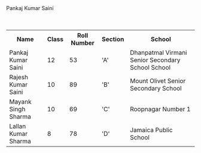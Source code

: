 <!doctype html>
<html>
  <head>
    <title>
      Pankaj Kumar Saini
    </title>
    <link href="one.css" rel="stylesheet"/>
    <link href="bootstrap.css" rel="stylesheet"/>
  </head>
  <body>
    <div class="header">
      Pankaj Kumar Saini
    </div>
    <BR><BR>
      <table class="table">
        <tr>
          <th>Name</th>
          <th>Class</th>
          <th>Roll Number</th>
          <th>Section</th>
          <th>School</th>
        </tr>
        <tr>
          <td>Pankaj Kumar Saini</td>
          <td>12</td>
          <td>53</td>
          <td>'A'</td>
          <td>Dhanpatmal Virmani Senior Secondary School School</td>
        </tr>
        <tr>
          <td>Rajesh Kumar Saini</td>
          <td>10</td>
          <td>89</td>
          <td>'B'</td>
          <td>Mount Olivet Senior Secondary School</td>
        </tr>
        <tr>
          <td>Mayank Singh Sharma</td>
          <td>10</td>
          <td>69</td>
          <td>'C'</td>
          <td>Roopnagar Number 1</td>
        </tr>
        <tr>
          <td>Lallan Kumar Sharma</td>
          <td>8</td>
          <td>78</td>
          <td>'D'</td>
          <td>Jamaica Public School</td>
        </tr>
      </table>
  </body>
  </html>
